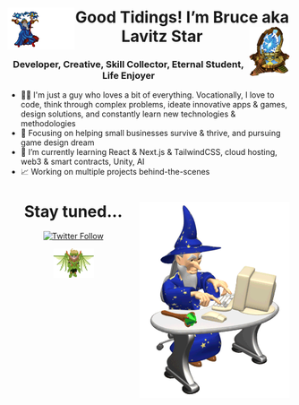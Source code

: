 <div align="center">

<h1><img align="left" src="wizardmagic.gif" width="120px" /> Good Tidings! I’m Bruce aka Lavitz Star <img align="right" src="sc_warpgate.gif" width="72px" /></h1>

### Developer, Creative, Skill Collector, Eternal Student, Life Enjoyer

</div>

- 👨‍💻 I'm just a guy who loves a bit of everything. Vocationally, I love to code, think through complex problems, ideate innovative apps & games, design solutions, and constantly learn new technologies & methodologies
- 👀 Focusing on helping small businesses survive & thrive, and pursuing game design dream
- 🌱 I’m currently learning React & Next.js & TailwindCSS, cloud hosting, web3 & smart contracts, Unity, AI
- 📈 Working on multiple projects behind-the-scenes

<div align="center">

<img align="right" src="wizard.gif" />

# Stay tuned...

[![Twitter Follow](https://img.shields.io/twitter/follow/astralvitz?style=social)](https://twitter.com/intent/follow?screen_name=astralvitz)

<img align="center" src="lavi.gif" width="72px" />

</div>

